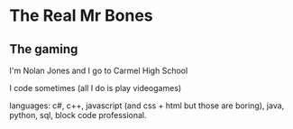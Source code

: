 <h1>The Real Mr Bones</h1>
<h2>The gaming</h2>

I'm Nolan Jones and I go to Carmel High School

I code sometimes (all I do is play videogames)

languages: c#, c++, javascript (and css + html but those are boring), java, python, sql, block code professional. 

